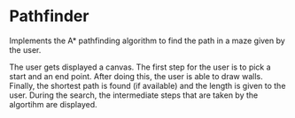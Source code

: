 # Pathfinder
Implements the A* pathfinding algorithm to find the path in a maze given by the user.

The user gets displayed a canvas. The first step for the user is to pick a start and an end point. After doing this, the user is able to draw walls. 
Finally, the shortest path is found (if available) and the length is given to the user. During the search, the intermediate steps that are taken by the algortihm are displayed. 
